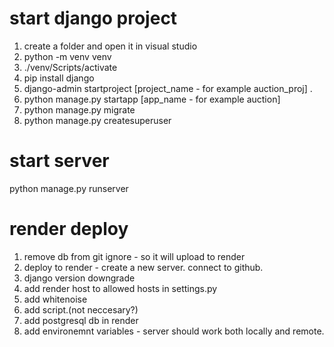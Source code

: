 # start django project

1. create a folder and open it in visual studio
2. python -m venv venv
3. ./venv/Scripts/activate
4. pip install django
5. django-admin startproject [project_name - for example auction_proj] .
6. python manage.py startapp [app_name - for example auction]
7. python manage.py migrate
8. python manage.py createsuperuser

# start server

python manage.py runserver

# render deploy

1. remove db from git ignore - so it will upload to render
2. deploy to render - create a new server. connect to github.
3. django version downgrade
4. add render host to allowed hosts in settings.py
5. add whitenoise
6. add script.(not neccesary?)
7.  add postgresql db in render
8.  add environemnt variables - server should work both locally and remote.
